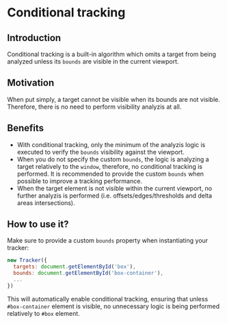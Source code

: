 # Conditional tracking

## Introduction
Conditional tracking is a built-in algorithm which omits a target from being analyzed unless its `bounds` are visible in the current viewport.

## Motivation
When put simply, a target cannot be visible when its bounds are not visible. Therefore, there is no need to perform visibility analyzis at all.

## Benefits
* With conditional tracking, only the minimum of the analyzis logic is executed to verify the `bounds` visibility against the viewport.
* When you do not specify the custom `bounds`, the logic is analyzing a target relatively to the `window`, therefore, no conditional tracking is performed. It is recommended to provide the custom `bounds` when possible to improve a tracking performance.
* When the target element is not visible within the current viewport, no further analyzis is performed (i.e. offsets/edges/thresholds and delta areas intersections).

## How to use it?
Make sure to provide a custom `bounds` property when instantiating your tracker:

```js
new Tracker({
  targets: document.getElementById('box'),
  bounds: document.getElementById('box-container'),
  ...
})
```

This will automatically enable conditional tracking, ensuring that unless `#box-container` element is visible, no unnecessary logic is being performed relatively to `#box` element.
